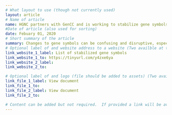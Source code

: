 ```yaml
---
# What layout to use (though not currently used)
layout: article
# Name of article
name: HGNC partners with GenCC and is working to stabilize gene symbols
#Date of article (also used for sorting)
date: Febuary 01, 2020
# Short summary of the article
summary: Changes to gene symbols can be confusing and disruptive, especially when that gene is associated to a known phenotype, and may have been quoted in many publications, listed in testing panels,  or even be used by a patient support group.  The HGNC, who assigns gene symbols and names to all human genes, is aware of the potential widespread impact symbol changes can have. GenCC is collaborating with the HGNC to ensure the long-term stability of gene symbols. Every gene with a curated disease association will be reviewed by the HGNC to check that there is nothing misleading, incorrect or offensive in the nomenclature. Any problematic gene symbols may be updated in line with revised HGNC guidelines, following consultation with the research community. After they have been reviewed gene symbols are marked as ‘stable’ on the HGNC website. It is hoped that some necessary change now will mean fewer changes in the future, as well as improved communication and data retrieval for everyone. HGNC have already stabilized the symbols of over 2000 genes and over 1000 of these have GenCC disease curations.
# Optional label of and website address to a website (Two availble at the moment)
link_website_1_label: List of stabilized gene symbols
link_website_1_to: https://tinyurl.com/y4zxe6ya
link_website_2_label:
link_website_2_to:

# Optional label of and logo (file should be added to assets) (Two availble at the moment).
link_file_1_label: View document
link_file_1_to:
link_file_2_label: View document
link_file_2_to:

# Content can be added but not required.  If provided a link will be available to the details
---
```

